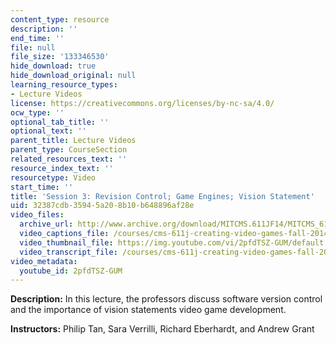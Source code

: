 ```yaml
---
content_type: resource
description: ''
end_time: ''
file: null
file_size: '133346530'
hide_download: true
hide_download_original: null
learning_resource_types:
- Lecture Videos
license: https://creativecommons.org/licenses/by-nc-sa/4.0/
ocw_type: ''
optional_tab_title: ''
optional_text: ''
parent_title: Lecture Videos
parent_type: CourseSection
related_resources_text: ''
resource_index_text: ''
resourcetype: Video
start_time: ''
title: 'Session 3: Revision Control; Game Engines; Vision Statement'
uid: 32387cdb-3594-5a20-8b10-b648896af28e
video_files:
  archive_url: http://www.archive.org/download/MITCMS.611JF14/MITCMS_611JF14_lec03_300k.mp4
  video_captions_file: /courses/cms-611j-creating-video-games-fall-2014/41afd9bea6005d07b06135cb783c2e29_2pfdTSZ-GUM.vtt
  video_thumbnail_file: https://img.youtube.com/vi/2pfdTSZ-GUM/default.jpg
  video_transcript_file: /courses/cms-611j-creating-video-games-fall-2014/4fe409ecedf93d5362d07b079b3ab0b8_2pfdTSZ-GUM.pdf
video_metadata:
  youtube_id: 2pfdTSZ-GUM
---
```


**Description:** In this lecture, the professors discuss software version control and the importance of vision statements video game development.

**Instructors:** Philip Tan, Sara Verrilli, Richard Eberhardt, and Andrew Grant

